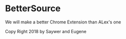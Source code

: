 ﻿# BetterSource

We will make a better Chrome Extension than ALex's one 





Copy Right 2018 by Saywer and Eugene
